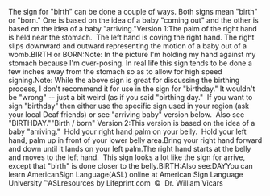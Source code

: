 The sign for "birth" can be done a couple of ways. Both 
			signs mean "birth" or "born." One is based on the idea of a baby 
			"coming out" and the other is based on the idea of a baby 
			"arriving."Version 1:The palm of
  the right hand is held near the stomach.  The left hand is coving the
  right hand. The right slips downward and outward representing the motion of a
  baby out of a womb.BIRTH or BORN:Note: In the picture I'm holding my hand against my stomach because I'm 
	over-posing. In real life this sign tends to be done a few inches away from 
	the stomach so as to allow for high speed signing.Note: While the above sign is great for discussing the birthing process, I 
	don't recommend it for use in the sign for "birthday." It wouldn't be 
	"wrong" -- just a bit weird (as if you said "birthing day."  If you 
	want to sign "birthday" then either use the specific sign used in your 
	region (ask your local Deaf friends) or see "arriving baby" version below.  
	Also see "BIRTHDAY.""Birth / born" Version 2:This version is based on the idea of a baby "arriving."  Hold your right hand palm on your belly.  Hold your left hand, palm up 
in front of your lower belly area.Bring your right hand forward and down until it lands on your left palm.The right hand starts at the belly and moves to the left hand.  
			This sign looks a lot like the sign for arrive, except that "birth" 
			is done closer to the belly.BIRTH:Also see:DAYYou can learn AmericanSign 
		Language(ASL) online at American Sign Language University ™ASLresources 
		by Lifeprint.com  ©  Dr. William Vicars